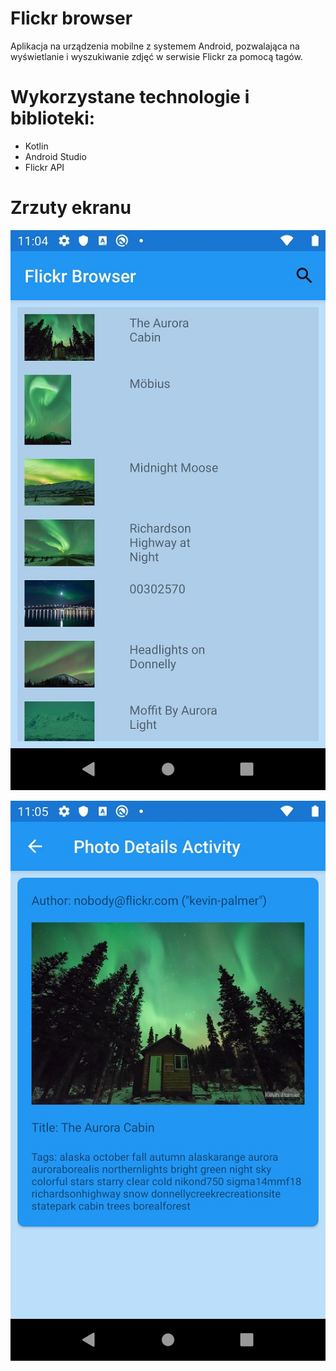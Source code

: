 # Flickr browser

Aplikacja na urządzenia mobilne z systemem Android, pozwalająca na wyświetlanie i wyszukiwanie zdjęć w serwisie Flickr za pomocą tagów.

# Wykorzystane technologie i biblioteki:

- Kotlin
- Android Studio
- Flickr API

# Zrzuty ekranu

![Alt text](/screenshots/1.jpg?raw=true "Optional Title")

![Alt text](/screenshots/2.jpg?raw=true "Optional Title")
